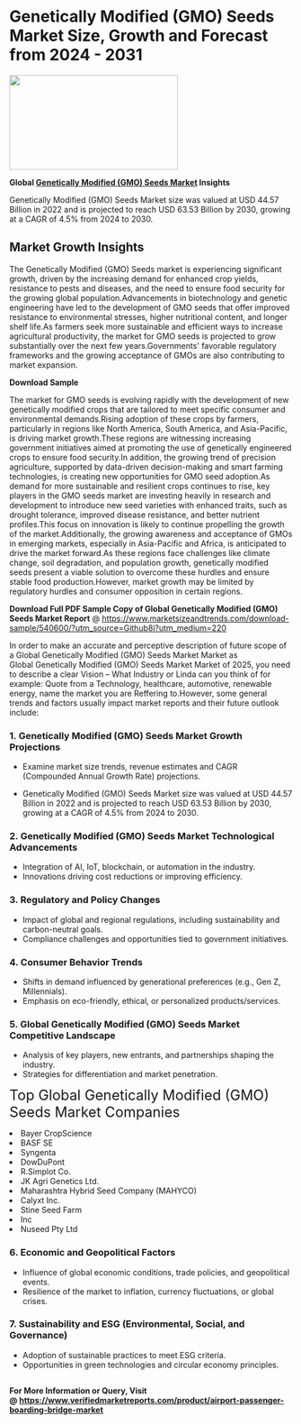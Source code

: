 <H1>Genetically Modified (GMO) Seeds Market Size, Growth and Forecast from 2024 - 2031</H1><img class="aligncenter size-medium wp-image-584254" src="https://thirdeyenews.in/wp-content/uploads/2024/09/Global-Market-Research-300x168.jpeg" alt="" width="300" height="168" /><p><strong>Global&nbsp;<a href="https://www.marketsizeandtrends.com/download-sample/540600/?utm_source=Github8j?utm_medium=220">Genetically Modified (GMO) Seeds Market</a> Insights</strong></p><p>Genetically Modified (GMO) Seeds Market size was valued at USD 44.57 Billion in 2022 and is projected to reach USD 63.53 Billion by 2030, growing at a CAGR of 4.5% from 2024 to 2030.</p><p><h2>Market Growth Insights</h2> <p>The Genetically Modified (GMO) Seeds market is experiencing significant growth, driven by the increasing demand for enhanced crop yields, resistance to pests and diseases, and the need to ensure food security for the growing global population.Advancements in biotechnology and genetic engineering have led to the development of GMO seeds that offer improved resistance to environmental stresses, higher nutritional content, and longer shelf life.As farmers seek more sustainable and efficient ways to increase agricultural productivity, the market for GMO seeds is projected to grow substantially over the next few years.Governments' favorable regulatory frameworks and the growing acceptance of GMOs are also contributing to market expansion.</p> <p><strong>Download Sample</strong></p> <p>The market for GMO seeds is evolving rapidly with the development of new genetically modified crops that are tailored to meet specific consumer and environmental demands.Rising adoption of these crops by farmers, particularly in regions like North America, South America, and Asia-Pacific, is driving market growth.These regions are witnessing increasing government initiatives aimed at promoting the use of genetically engineered crops to ensure food security.In addition, the growing trend of precision agriculture, supported by data-driven decision-making and smart farming technologies, is creating new opportunities for GMO seed adoption.As demand for more sustainable and resilient crops continues to rise, key players in the GMO seeds market are investing heavily in research and development to introduce new seed varieties with enhanced traits, such as drought tolerance, improved disease resistance, and better nutrient profiles.This focus on innovation is likely to continue propelling the growth of the market.Additionally, the growing awareness and acceptance of GMOs in emerging markets, especially in Asia-Pacific and Africa, is anticipated to drive the market forward.As these regions face challenges like climate change, soil degradation, and population growth, genetically modified seeds present a viable solution to overcome these hurdles and ensure stable food production.However, market growth may be limited by regulatory hurdles and consumer opposition in certain regions.<p><span class=""><strong>Download Full PDF Sample Copy of Global Genetically Modified (GMO) Seeds Market Report</strong> @ <a href="https://www.marketsizeandtrends.com/download-sample/540600/?utm_source=Github8j?utm_medium=220" target="_blank">https://www.marketsizeandtrends.com/download-sample/540600/?utm_source=Github8j?utm_medium=220</a></span></p><p>In order to make an accurate and perceptive description of future scope of a Global&nbsp;Genetically Modified (GMO) Seeds Market Market as Global&nbsp;Genetically Modified (GMO) Seeds Market Market of 2025, you need to describe a clear Vision &ndash; What Industry or Linda can you think of for example: Quote from a Technology, healthcare, automotive, renewable energy, name the market you are Reffering to.However, some general trends and factors usually impact market reports and their future outlook include:</p><h3>1.&nbsp;<strong>Genetically Modified (GMO) Seeds Market Growth Projections</strong></h3><ul><li>Examine market size trends, revenue estimates and CAGR (Compounded Annual Growth Rate) projections.</li><li><p>Genetically Modified (GMO) Seeds Market size was valued at USD 44.57 Billion in 2022 and is projected to reach USD 63.53 Billion by 2030, growing at a CAGR of 4.5% from 2024 to 2030.</p></li></ul><h3>2.&nbsp;<strong>Genetically Modified (GMO) Seeds Market Technological Advancements</strong></h3><ul><li>Integration of AI, IoT, blockchain, or automation in the industry.</li><li>Innovations driving cost reductions or improving efficiency.</li></ul><h3>3.&nbsp;<strong>Regulatory and Policy Changes</strong></h3><ul><li>Impact of global and regional regulations, including sustainability and carbon-neutral goals.</li><li>Compliance challenges and opportunities tied to government initiatives.</li></ul><h3>4.&nbsp;<strong>Consumer Behavior Trends</strong></h3><ul><li>Shifts in demand influenced by generational preferences (e.g., Gen Z, Millennials).</li><li>Emphasis on eco-friendly, ethical, or personalized products/services.</li></ul><h3>5.&nbsp;<strong>Global Genetically Modified (GMO) Seeds Market Competitive Landscape</strong></h3><ul><li>Analysis of key players, new entrants, and partnerships shaping the industry.</li><li>Strategies for differentiation and market penetration.</li></ul><p data-pm-slice="1 1 []"><span style="color: inherit; font-family: inherit; font-size: 25px;">Top Global Genetically Modified (GMO) Seeds Market Companies</span></p><div class="" data-test-id=""><p><li>Bayer CropScience</li><li> BASF SE</li><li> Syngenta</li><li> DowDuPont</li><li> R.Simplot Co.</li><li> JK Agri Genetics Ltd.</li><li> Maharashtra Hybrid Seed Company (MAHYCO)</li><li> Calyxt Inc.</li><li> Stine Seed Farm</li><li> Inc</li><li> Nuseed Pty Ltd</li></p></div><h3>6.&nbsp;<strong>Economic and Geopolitical Factors</strong></h3><ul><li>Influence of global economic conditions, trade policies, and geopolitical events.</li><li>Resilience of the market to inflation, currency fluctuations, or global crises.</li></ul><h3>7.&nbsp;<strong>Sustainability and ESG (Environmental, Social, and Governance)</strong></h3><ul><li>Adoption of sustainable practices to meet ESG criteria.</li><li>Opportunities in green technologies and circular economy principles.</li></ul><h2><strong style="font-size: 14px;">For More Information or Query, Visit @&nbsp;</strong><a style="background-color: #ffffff; font-size: 14px;" href="https://www.marketsizeandtrends.com/report/genetically-modified-gmo-seeds-market/" target="_blank">https://www.verifiedmarketreports.com/product/airport-passenger-boarding-bridge-market</a></h2>